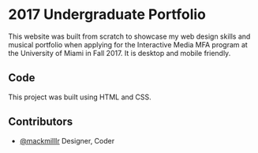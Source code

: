 # 2017 Undergraduate Portfolio

This website was built from scratch to showcase my web design skills and musical portfolio when applying for the Interactive Media MFA program at the University of Miami in Fall 2017. It is desktop and mobile friendly.

## Code

This project was built using HTML and CSS.


## Contributors

- [@mackmilllr](https://twitter.com/mackmilllr) Designer, Coder

